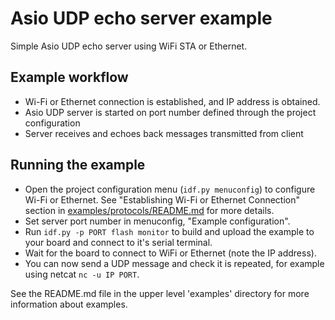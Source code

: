 # Asio UDP echo server example

Simple Asio UDP echo server using WiFi STA or Ethernet.

## Example workflow

- Wi-Fi or Ethernet connection is established, and IP address is obtained.
- Asio UDP server is started on port number defined through the project configuration
- Server receives and echoes back messages transmitted from client

## Running the example

- Open the project configuration menu (`idf.py menuconfig`) to configure Wi-Fi or Ethernet. See "Establishing Wi-Fi or Ethernet Connection" section in [examples/protocols/README.md](../../README.md) for more details.
- Set server port number in menuconfig, "Example configuration".
- Run `idf.py -p PORT flash monitor` to build and upload the example to your board and connect to it's serial terminal.
- Wait for the board to connect to WiFi or Ethernet (note the IP address).
- You can now send a UDP message and check it is repeated, for example using netcat `nc -u IP PORT`.

See the README.md file in the upper level 'examples' directory for more information about examples.
